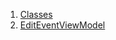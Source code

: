 

1. [Classes](view_model_after_auth_view_models_event_view_models_edit_event_view_model/view_model_after_auth_view_models_event_view_models_edit_event_view_model-library.html#classes)
2. [EditEventViewModel](view_model_after_auth_view_models_event_view_models_edit_event_view_model/EditEventViewModel-class.html)
